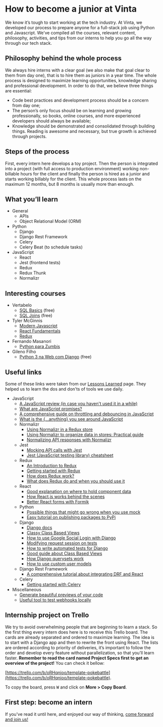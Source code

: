 # How to become a junior at Vinta
We know it’s tough to start working at the tech industry. At Vinta, we developed our process to prepare anyone for a full-stack job using Python and Javascript. We've compiled all the courses, relevant content, philosophy, activities, and tips from our interns to help you go all the way through our tech stack.

## Philosophy behind the whole process
We always hire interns with a clear goal (we also make that goal clear to them from day one), that is to hire them as juniors in a year time. The whole process is designed to maximize learning opportunities, knowledge sharing and professional development. In order to do that, we believe three things are essential:
- Code best practices and development process should be a concern from day one;
- The person’s only focus should be on learning and growing professionally, so books, online courses, and more experienced developers should always be available;
- Knowledge should be demonstrated and consolidated through building things. Reading is awesome and necessary, but true growth is achieved through projects.

## Steps of the process
First, every intern here develops a toy project. Then the person is integrated into a project (with full access to production environment) working non-billable hours for the client and finally the person is hired as a junior and starts working billably for the client. This whole process lasts on the maximum 12 months, but 8 months is usually more than enough.

## What you’ll learn
- General
    - APIs
    - Object Relational Model (ORM)
- Python
	- Django
	- Django Rest Framework
	- Celery
	- Celery Beat (to schedule tasks)
- JavaScript
    - React
    - Jest (frontend tests)
    - Redux
    - Redux Thunk
    - Normalizr

## Interesting courses
- Vertabelo
    - [SQL Basics](https://academy.vertabelo.com/course/sql-queries) (free)
    - [SQL Joins](https://academy.vertabelo.com/course/joins) (free)
- Tyler McGinnis
    - [Modern Javascript](https://learn.tylermcginnis.com/p/modern-javascript)
    - [React Fundamentals](https://learn.tylermcginnis.com/p/reactjsfundamentals)
    - [Redux](https://learn.tylermcginnis.com/p/redux)
- Fernando Masanori
    - [Python para Zumbis](https://www.pycursos.com/python-para-zumbis/)
- Gileno Filho
    - [Python 3 na Web com Django](https://www.udemy.com/python-3-na-web-com-django-basico-intermediario/) (free)

## Useful links
Some of these links were taken from our [Lessons Learned](https://www.vinta.com.br/lessons-learned/) page. They helped us to learn the dos and don'ts of tools we use daily.

- JavaScript
    - [A JavaScript review (in case you haven't used it in a while)](https://developer.mozilla.org/en-US/docs/Web/JavaScript/A_re-introduction_to_JavaScript)
    - [What are JavaScript promises?](https://developers.google.com/web/fundamentals/primers/promises)
    - [A comprehensive guide on throttling and debouncing in JavaScript](https://codeburst.io/throttling-and-debouncing-in-javascript-646d076d0a44)
    - [What is the {...anything} you see around JavaScript](https://gist.github.com/sebmarkbage/07bbe37bc42b6d4aef81)
    - Normalizr
        - [Using Normalizr in a Redux store](https://medium.com/farmdrop/using-normalizr-js-in-a-redux-store-96ab33991369)
        - [Using Normalizr to organize data in stores: Practical guide](https://hackernoon.com/using-normalizr-to-organize-data-in-stores-practical-guide-82fa061b60fb)
        - [Normalizing API responses with Normalizr](https://egghead.io/lessons/javascript-redux-normalizing-api-responses-with-normalizr)
    - Jest
        - [Mocking API calls with Jest](https://hackernoon.com/api-testing-with-jest-d1ab74005c0a)
        - [Jest (JavaScript testing library) cheatsheet](https://github.com/sapegin/jest-cheat-sheet/blob/master/Readme.md)
    - Redux
        - [An Introduction to Redux](https://www.smashingmagazine.com/2016/06/an-introduction-to-redux/)
        - [Getting started with Redux](https://egghead.io/courses/getting-started-with-redux)
        - [How does Redux work?](https://www.youtube.com/watch?v=1w-oQ-i1XB8%27)
        - [What does Redux do and when you should use it](https://daveceddia.com/what-does-redux-do/)
    - React
        - [Good explanation on where to hold component data](https://medium.freecodecamp.org/where-do-i-belong-a-guide-to-saving-react-component-data-in-state-store-static-and-this-c49b335e2a00)
        - [How React.js works behind the scenes](https://www.youtube.com/watch?v=mLMfx8BEt8g)
        - [Better React forms with Formik](https://mead.io/formik/?utm_source=github&utm_campaign=formikrepo)
    - Python
        - [Possible things that might go wrong when you use mock](http://alexmarandon.com/articles/python_mock_gotchas/)
        - [Easy tutorial on publishing packages to PyPi](http://wittchen.io/2018/04/08/publishing-python-package-to-pypi/)
    - Django
        - [Django docs](https://docs.djangoproject.com/en/2.1/)
        - [Classy Class Based Views](https://ccbv.co.uk/)
        - [How to use Google Social Login with Django](https://fosstack.com/how-to-add-google-authentication-in-django/)
        - [Modifying request session on tests](https://medium.com/@harshvb7/how-to-add-session-and-messages-in-django-requestfactory-16935a3351d0)
        - [How to write automated tests for Django](https://realpython.com/testing-in-django-part-1-best-practices-and-examples/)
        - [Good guide about Class Based Views](https://tests4geeks.com/class-based-views-django-tutorial/)
       - [How Django querysets work](https://amir.rachum.com/blog/2013/07/13/django-querysets-fucking-awesome-yes/)
       - [How to use custom user models](https://medium.com/@gabrielfgularte/custom-user-model-no-django-d9bdf2838bd8)
    - Django Rest Framework
        - [A comprehensive tutorial about integrating DRF and React](https://www.valentinog.com/blog/tutorial-api-django-rest-react/)
    - Celery
        - [Getting started with Celery](https://www.youtube.com/watch?v=fg-JfZBetpM)
- Miscellaneous
    - [Generate beautiful previews of your code](https://carbon.now.sh/)
    - [Useful tool to test webhooks locally](https://ngrok.com/)


## Internship project on Trello
We try to avoid overwhelming people that are beginning to learn a stack. So the first thing every intern does here is to receive this Trello board. The cards are already separated and ordered to maximize learning. The idea is to start with a Django app and then to rewrite the front using React. The lists are ordered according to priority of deliveries, it’s important to follow the order and develop every feature without parallelization, so that you’ll learn faster. **Remember to read the card named Project Specs first to get an overview of the project!** You can check it bellow:

[https://trello.com/b/oRHqnioo/template-pokebattle](https://trello.com/b/oRHqnioo/template-pokebattle).

To copy the board, press <kbd>W</kbd> and click on **More > Copy Board**.

## First step: become an intern  
If you've read it until here, and enjoyed our way of thinking, [come forward and join us!](https://www.vinta.com.br/careers/)
